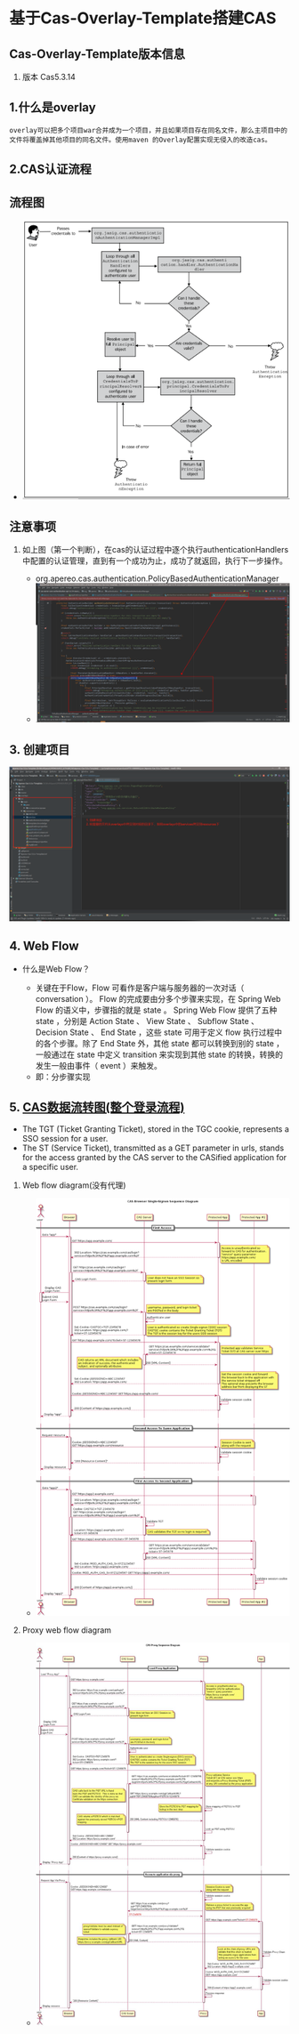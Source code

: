 # 基于Cas-Overlay-Template搭建CAS

## Cas-Overlay-Template版本信息

1. 版本 Cas5.3.14

## 1.什么是overlay

    overlay可以把多个项目war合并成为一个项目，并且如果项目存在同名文件，那么主项目中的文件将覆盖掉其他项目的同名文件。使用maven 的Overlay配置实现无侵入的改造cas。

## 2.CAS认证流程

## 流程图

- ![67B08F74-6E37-4EB8-92FC-D8FB2A1D3757.png](00.%E5%9F%BA%E4%BA%8Ecas-overlay-template%E6%90%AD%E5%BB%BACAS.resources/67B08F74-6E37-4EB8-92FC-D8FB2A1D3757.png)

## 注意事项

1. 如上图（第一个判断），在cas的认证过程中逐个执行authenticationHandlers中配置的认证管理，直到有一个成功为止，成功了就返回，执行下一步操作。

   - org.apereo.cas.authentication.PolicyBasedAuthenticationManager
   - ![66760138-5DE6-444D-8139-CA1B4AFB948A.png](00.%E5%9F%BA%E4%BA%8Ecas-overlay-template%E6%90%AD%E5%BB%BACAS.resources/66760138-5DE6-444D-8139-CA1B4AFB948A.png)

## 3. 创建项目

![72D14E3D-2929-400D-BA49-D4F3A41E2AAD.png](00.%E5%9F%BA%E4%BA%8Ecas-overlay-template%E6%90%AD%E5%BB%BACAS.resources/72D14E3D-2929-400D-BA49-D4F3A41E2AAD.png)

## 4. Web Flow

- 什么是Web Flow？

  - 关键在于Flow，Flow 可看作是客户端与服务器的一次对话（ conversation ）。 Flow 的完成要由分多个步骤来实现，在 Spring Web Flow 的语义中，步骤指的就是 state 。 Spring Web Flow 提供了五种 state ，分别是 Action State 、 View State 、 Subflow State 、 Decision State 、 End State ，这些 state 可用于定义 flow 执行过程中的各个步骤。除了 End State 外，其他 state 都可以转换到别的 state ，一般通过在 state 中定义 transition 来实现到其他 state 的转换，转换的发生一般由事件（ event ）来触发。
  - 即：分步骤实现

## 5. [CAS数据流转图(整个登录流程)](https://apereo.github.io/cas/5.2.x/protocol/CAS-Protocol.html)

- The  TGT  (Ticket Granting Ticket), stored in the  TGC  cookie, represents a SSO session for a user.
- The  ST  (Service Ticket), transmitted as a  GET  parameter in urls, stands for the access granted by the CAS server to the  CASified  application for a specific user.

1. Web flow diagram(没有代理)

   - ![76E5BB2F-51A8-4DA8-A2BD-C88FFF98E369.png](00.%E5%9F%BA%E4%BA%8Ecas-overlay-template%E6%90%AD%E5%BB%BACAS.resources/76E5BB2F-51A8-4DA8-A2BD-C88FFF98E369.png)
2. Proxy web flow diagram

   - ![cas_proxy_flow_diagram.jpg](00.%E5%9F%BA%E4%BA%8Ecas-overlay-template%E6%90%AD%E5%BB%BACAS.resources/cas_proxy_flow_diagram.jpg)